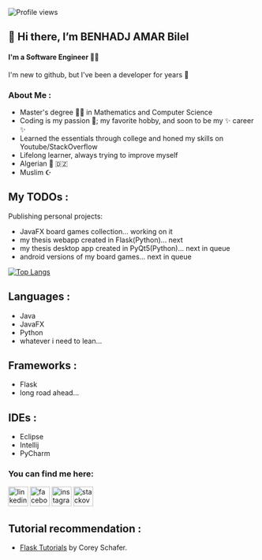 ![Profile views](https://gpvc.arturio.dev/BHA-Bilel)  
## 👋 Hi there, I’m BENHADJ AMAR Bilel
#### I'm a Software Engineer 👨‍💻

I'm new to github, but I've been a developer for years 💪

### About Me :

- Master's degree 👨‍🎓 in Mathematics and Computer Science
- Coding is my passion 💖; my favorite hobby, and soon to be my ✨ career ✨
- Learned the essentials through college and honed my skills on Youtube/StackOverflow
- Lifelong learner, always trying to improve myself
- Algerian 📍 🇩🇿
- Muslim ☪️

## My TODOs :
Publishing personal projects:
- JavaFX board games collection... working on it
- my thesis webapp created in Flask(Python)... next
- my thesis desktop app created in PyQt5(Python)... next in queue
- android versions of my board games... next in queue

<!--- 🖐 Please check out my side projects and give me your thoughts! 🙏
        more will come in the future so keep in touch 🤝--->

[![Top Langs](https://github-readme-stats.vercel.app/api/top-langs/?username=BHA-Bilel)](https://github.com/anuraghazra/github-readme-stats)

## Languages :

- Java
- JavaFX
- Python
- whatever i need to lean...

## Frameworks :

- Flask
- long road ahead...

## IDEs :

- Eclipse
- Intellij
- PyCharm

### You can find me here:

[<img src='https://cdn.jsdelivr.net/npm/simple-icons@3.0.1/icons/linkedin.svg' alt='linkedin' height='40'>](https://www.linkedin.com/in/bilel-bha/)  [<img src='https://cdn.jsdelivr.net/npm/simple-icons@3.0.1/icons/facebook.svg' alt='facebook' height='40'>](https://www.facebook.com/dani.bilel)  [<img src='https://cdn.jsdelivr.net/npm/simple-icons@3.0.1/icons/instagram.svg' alt='instagram' height='40'>](https://www.instagram.com/dani_bilel/)  [<img src='https://cdn.jsdelivr.net/npm/simple-icons@3.0.1/icons/stackoverflow.svg' alt='stackoverflow' height='40'>](https://stackoverflow.com/users/8761799/bha-bilel)  

## Tutorial recommendation :

- [Flask Tutorials](https://www.youtube.com/playlist?list=PL-osiE80TeTs4UjLw5MM6OjgkjFeUxCYH) by Corey Schafer.


<!--
<p align="center">
  <a href="https://gist.github.com/BHA-Bilel/6eb01c298f0ccceff7511427afb52534">
    <img src="https://gist.githubusercontent.com/BHA-Bilel/6eb01c298f0ccceff7511427afb52534/raw/bfaf1c70946579fe9f4991d923215d7f402de250/bguestbook.gif" alt="Click here to sign my guestbook!">
  </a>
</p>
---> 
<!--
- 👀 I’m interested in all kinds of software development, especially Game Dev and Web Dev
- 🌱 I’m a lifelong learner, i've learned Java, JavaFX and Python so far
- 💞️ I’m looking to collaborate on ...
- 📫 You  can reach me here: bilel.bha.pro@gmail.com
- 🥅 2021 Goals: Improve myself and enter the freelance world
---> 
<!---
BHA-Bilel/BHA-Bilel is a ✨ special ✨ repository because its `README.md` (this file) appears on your GitHub profile.
You can click the Preview link to take a look at your changes.
--->
